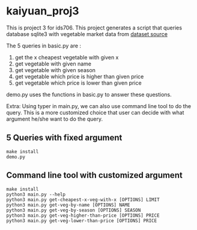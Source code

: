 # kaiyuan_proj3
This is project 3 for ids706. This project generates a script that queries database sqlite3 with vegetable market data from
[dataset source](https://www.kaggle.com/datasets/sudipsamanta35/vegetable-market)

The 5 queries in basic.py are :
1. get the x cheapest vegetable with given x
2. get vegetable with given name
3. get vegetable with given season
4. get vegetable which price is higher than given price
5. get vegetable which price is lower than given price

demo.py uses the functions in basic.py to answer these questions.

Extra:
Using typer in main.py, we can also use command line tool to do the query. This is a more customized choice that user can decide with what argument he/she want to do the query.

## 5 Queries with fixed argument
```
make install
demo.py
```

## Command line tool with customized argument

```
make install
python3 main.py --help
python3 main.py get-cheapest-x-veg-with-x [OPTIONS] LIMIT
python3 main.py get-veg-by-name [OPTIONS] NAME
python3 main.py get-veg-by-season [OPTIONS] SEASON 
python3 main.py get-veg-higher-than-price [OPTIONS] PRICE
python3 main.py get-veg-lower-than-price [OPTIONS] PRICE
```
